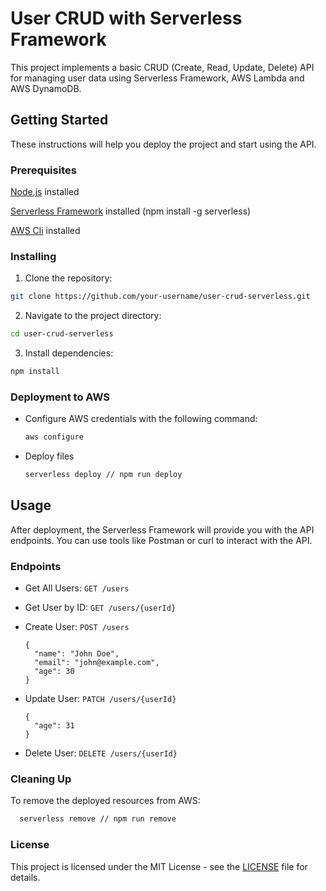# User CRUD with Serverless Framework

This project implements a basic CRUD (Create, Read, Update, Delete) API for managing user data using Serverless Framework, AWS Lambda and AWS DynamoDB.

## Getting Started

These instructions will help you deploy the project and start using the API.

### Prerequisites
[Node.js](https://nodejs.org/en) installed

[Serverless Framework](https://www.serverless.com/) installed (npm install -g serverless)

[AWS Cli](https://docs.aws.amazon.com/es_es/cli/latest/userguide/getting-started-install.html) installed

### Installing
1. Clone the repository:
```bash
git clone https://github.com/your-username/user-crud-serverless.git
```

2. Navigate to the project directory:
```bash
cd user-crud-serverless
```

3. Install dependencies:
```bash
npm install
```

### Deployment to AWS
- Configure AWS credentials with the following command:
  ```bash
  aws configure
  ```
- Deploy files
  ```bash
  serverless deploy // npm run deploy
  ```

## Usage
After deployment, the Serverless Framework will provide you with the API endpoints. You can use tools like Postman or curl to interact with the API.

### Endpoints
- Get All Users: ``GET /users``

- Get User by ID: ``GET /users/{userId}``

- Create User: ``POST /users``
  ```
  {
    "name": "John Doe",
    "email": "john@example.com",
    "age": 30
  }
  ```

- Update User: ``PATCH /users/{userId}``
  ```
  {
    "age": 31
  }
  ```
- Delete User: ``DELETE /users/{userId}``

### Cleaning Up
To remove the deployed resources from AWS:
```bash
  serverless remove // npm run remove
```

### License
This project is licensed under the MIT License - see the [LICENSE](LICENSE) file for details.

